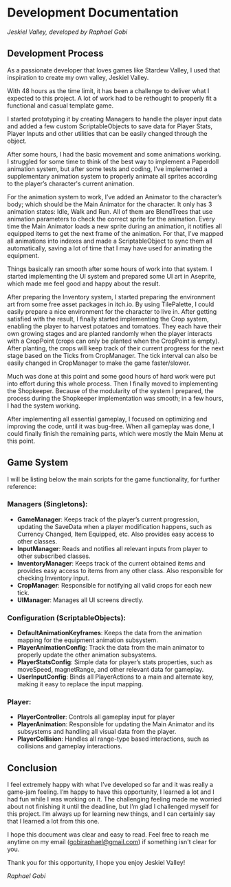 # Development Documentation
_Jeskiel Valley, developed by Raphael Gobi_

## Development Process
As a passionate developer that loves games like Stardew Valley, I used that inspiration to create my own valley, Jeskiel Valley. 

With 48 hours as the time limit, it has been a challenge to deliver what I expected to this project. A lot of work had to be rethought to properly fit a functional and casual template game.

I started prototyping it by creating Managers to handle the player input data and added a few custom ScriptableObjects to save data for Player Stats, Player Inputs and other utilities that can be easily changed through the object. 

After some hours, I had the basic movement and some animations working. I struggled for some time to think of the best way to implement a Paperdoll animation system, but after some tests and coding, I’ve implemented a supplementary animation system to properly animate all sprites according to the player’s character's current animation.

For the animation system to work, I’ve added an Animator to the character’s body; which should be the Main Animator for the character. It only has 3 animation states: Idle, Walk and Run. All of them are BlendTrees that use animation parameters to check the correct sprite for the animation. Every time the Main Animator loads a new sprite during an animation, it notifies all equipped items to get the next frame of the animation. For that, I’ve mapped all animations into indexes and made a ScriptableObject to sync them all automatically, saving a lot of time that I may have used for animating the equipment.

Things basically ran smooth after some hours of work into that system. I started implementing the UI system and prepared some UI art in Aseprite, which made me feel good and happy about the result.

After preparing the Inventory system, I started preparing the environment art from some free asset packages in itch.io. By using TilePalette, I could easily prepare a nice environment for the character to live in. After getting satisfied with the result, I finally started implementing the Crop system, enabling the player to harvest potatoes and tomatoes. They each have their own growing stages and are planted randomly when the player interacts with a CropPoint (crops can only be planted when the CropPoint is empty). After planting, the crops will keep track of their current progress for the next stage based on the Ticks from CropManager. The tick interval can also be easily changed in CropManager to make the game faster/slower.

Much was done at this point and some good hours of hard work were put into effort during this whole process. Then I finally moved to implementing the Shopkeeper. Because of the modularity of the system I prepared, the process during the Shopkeeper implementation was smooth; in a few hours, I had the system working.

After implementing all essential gameplay, I focused on optimizing and improving the code, until it was bug-free. When all gameplay was done, I could finally finish the remaining parts, which were mostly the Main Menu at this point.

## Game System
I will be listing below the main scripts for the game functionality, for further reference:

### Managers (Singletons):
  - **GameManager**: Keeps track of the player’s current progression, updating the SaveData when a player modification happens, such as Currency Changed, Item Equipped, etc. Also provides easy access to other classes.
  - **InputManager**: Reads and notifies all relevant inputs from player to other subscribed classes.
  - **InventoryManager**: Keeps track of the current obtained items and provides easy access to items from any other class. Also responsible for checking Inventory input.
  - **CropManager**: Responsible for notifying all valid crops for each new tick.
  - **UIManager**: Manages all UI screens directly.
### Configuration (ScriptableObjects):
  - **DefaultAnimationKeyframes**: Keeps the data from the animation mapping for the equipment animation subsystem.
  - **PlayerAnimationConfig**: Track the data from the main animator to properly update the other animation subsystems.
  - **PlayerStatsConfig**: Simple data for player’s stats properties, such as moveSpeed, magnetRange, and other relevant data for gameplay.
  - **UserInputConfig**: Binds all PlayerActions to a main and alternate key, making it easy to replace the input mapping.
### Player:
  - **PlayerController**: Controls all gameplay input for player
  - **PlayerAnimation**: Responsible for updating the Main Animator and its subsystems and handling all visual data from the player.
  - **PlayerCollision**: Handles all range-type based interactions, such as collisions and gameplay interactions.


## Conclusion
I feel extremely happy with what I’ve developed so far and it was really a game-jam feeling. I’m happy to have this opportunity, I learned a lot and I had fun while I was working on it. The challenging feeling made me worried about not finishing it until the deadline, but I’m glad I challenged myself for this project. I’m always up for learning new things, and I can certainly say that I learned a lot from this one. 

I hope this document was clear and easy to read. Feel free to reach me anytime on my email (gobiraphael@gmail.com) if something isn't clear for you.

Thank you for this opportunity, I hope you enjoy Jeskiel Valley!

_Raphael Gobi_


